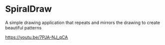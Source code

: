 # SpiralDraw
A simple drawing application that repeats and mirrors the drawing to create beautiful patterns

https://youtu.be/7PJA-NJ_qCA
